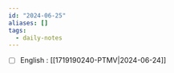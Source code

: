```yaml
---
id: "2024-06-25"
aliases: []
tags:
  - daily-notes
---
```


- [ ] English : [[1719190240-PTMV|2024-06-24]]

